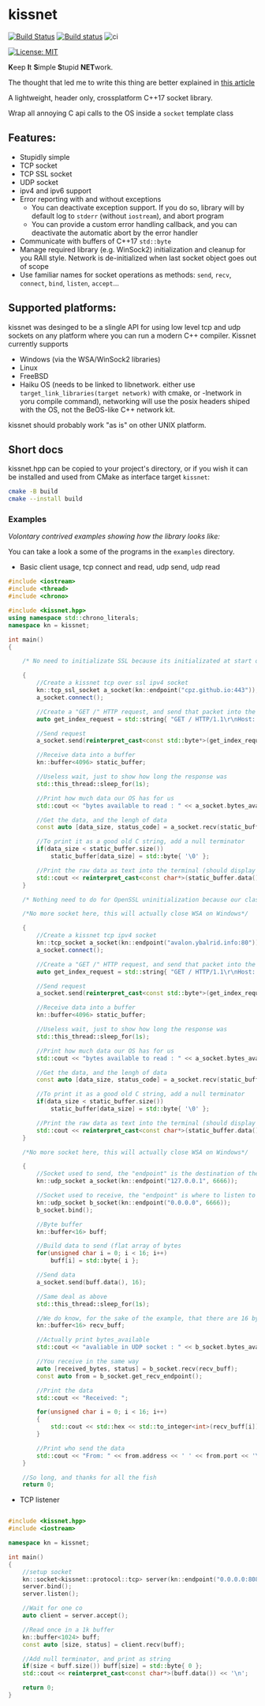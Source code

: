 # kissnet
[![Build Status](https://travis-ci.com/Ybalrid/kissnet.svg?branch=master)](https://travis-ci.com/Ybalrid/kissnet)
[![Build status](https://ci.appveyor.com/api/projects/status/rcay95ld21m7o8sv/branch/master?svg=true)](https://ci.appveyor.com/project/Ybalrid/kissnet/branch/master)
![ci](https://github.com/Ybalrid/kissnet/workflows/ci/badge.svg)
<!-- TODO, check the new GitHub code scanning, maybe?
[![Total alerts](https://img.shields.io/lgtm/alerts/g/Ybalrid/kissnet.svg?logo=lgtm&logoWidth=18)](https://lgtm.com/projects/g/Ybalrid/kissnet/alerts/)
[![Language grade: C/C++](https://img.shields.io/lgtm/grade/cpp/g/Ybalrid/kissnet.svg?logo=lgtm&logoWidth=18)](https://lgtm.com/projects/g/Ybalrid/kissnet/context:cpp)
-->
[![License: MIT](https://img.shields.io/badge/License-MIT-yellow.svg)](https://opensource.org/licenses/MIT)

**K**eep **I**t **S**imple **S**tupid **NET**work.

The thought that led me to write this thing are better explained in [this article](https://ybalrid.info/2018/12/no-nonsense-networking-for-c-introducing-kissnet-a-k-i-s-s-socket-library/)

A lightweight, header only, crossplatform C++17 socket library.

Wrap all annoying C api calls to the OS inside a `socket` template class

## Features:

* Stupidly simple
* TCP socket
* TCP SSL socket
* UDP socket
* ipv4 and ipv6 support
* Error reporting with and without exceptions
  * You can deactivate exception support. If you do so, library will by default log to `stderr` (without `iostream`), and abort program
  * You can provide a custom error handling callback, and you can deactivate the automatic abort by the error handler
* Communicate with buffers of C++17 `std::byte`
* Manage required library (e.g. WinSock2) initialization and cleanup for you RAII style. Network is de-initialized when last socket object goes out of scope
* Use familiar names for socket operations as methods: `send`, `recv`, `connect`, `bind`, `listen`, `accept`...

## Supported platforms:

kissnet was desinged to be a slingle API for using low level tcp and udp sockets on any platform where you can run a  modern C++ compiler. Kissnet currently supports

- Windows (via the WSA/WinSock2 libraries)
- Linux
- FreeBSD
- Haiku OS (needs to be linked to libnetwork. either use `target_link_libraries(target network)` with cmake, or -lnetwork in yoru compile command), networking will use the posix headers shiped with the OS, not the BeOS-like C++ network kit.

kissnet should probably work "as is" on other UNIX platform.

## Short docs

kissnet.hpp can be copied to your project's directory, or if you wish it can be installed and used from CMake as interface target `kissnet`:

```sh
cmake -B build
cmake --install build
```

### Examples

*Volontary contrived examples showing how the library looks like:*

You can take a look a some of the programs in the `examples` directory.

 * Basic client usage, tcp connect and read, udp send, udp read

```cpp
#include <iostream>
#include <thread>
#include <chrono>

#include <kissnet.hpp>
using namespace std::chrono_literals;
namespace kn = kissnet;

int main()
{

    /* No need to initializate SSL because its initializated at start of program if KISSNET_USE_OPENSSL is used. */

	{
		//Create a kissnet tcp over ssl ipv4 socket
		kn::tcp_ssl_socket a_socket(kn::endpoint("cpz.github.io:443"));
		a_socket.connect();

		//Create a "GET /" HTTP request, and send that packet into the socket
		auto get_index_request = std::string{ "GET / HTTP/1.1\r\nHost: cpz.github.io\r\n\r\n" };

		//Send request
		a_socket.send(reinterpret_cast<const std::byte*>(get_index_request.c_str()), get_index_request.size());

		//Receive data into a buffer
		kn::buffer<4096> static_buffer;

		//Useless wait, just to show how long the response was
		std::this_thread::sleep_for(1s);

		//Print how much data our OS has for us
		std::cout << "bytes available to read : " << a_socket.bytes_available() << '\n';

		//Get the data, and the lengh of data
		const auto [data_size, status_code] = a_socket.recv(static_buffer);

		//To print it as a good old C string, add a null terminator
		if(data_size < static_buffer.size())
			static_buffer[data_size] = std::byte{ '\0' };

		//Print the raw data as text into the terminal (should display html/css code here)
		std::cout << reinterpret_cast<const char*>(static_buffer.data()) << '\n';
	}

	/* Nothing need to do for OpenSSL uninitialization because our class will do everything by himself. */

	/*No more socket here, this will actually close WSA on Windows*/

	{
		//Create a kissnet tcp ipv4 socket
		kn::tcp_socket a_socket(kn::endpoint("avalon.ybalrid.info:80"));
		a_socket.connect();

		//Create a "GET /" HTTP request, and send that packet into the socket
		auto get_index_request = std::string{ "GET / HTTP/1.1\r\nHost: avalon.ybalird.info\r\n\r\n" };

		//Send request
		a_socket.send(reinterpret_cast<const std::byte*>(get_index_request.c_str()), get_index_request.size());

		//Receive data into a buffer
		kn::buffer<4096> static_buffer;

		//Useless wait, just to show how long the response was
		std::this_thread::sleep_for(1s);

		//Print how much data our OS has for us
		std::cout << "bytes available to read : " << a_socket.bytes_available() << '\n';

		//Get the data, and the lengh of data
		const auto [data_size, status_code] = a_socket.recv(static_buffer);

		//To print it as a good old C string, add a null terminator
		if(data_size < static_buffer.size())
			static_buffer[data_size] = std::byte{ '\0' };

		//Print the raw data as text into the terminal (should display html/css code here)
		std::cout << reinterpret_cast<const char*>(static_buffer.data()) << '\n';
	}

	/*No more socket here, this will actually close WSA on Windows*/

	{
		//Socket used to send, the "endpoint" is the destination of the data
		kn::udp_socket a_socket(kn::endpoint("127.0.0.1", 6666));

		//Socket used to receive, the "endpoint" is where to listen to data
		kn::udp_socket b_socket(kn::endpoint("0.0.0.0", 6666));
		b_socket.bind();

		//Byte buffer
		kn::buffer<16> buff;

		//Build data to send (flat array of bytes
		for(unsigned char i = 0; i < 16; i++)
			buff[i] = std::byte{ i };

		//Send data
		a_socket.send(buff.data(), 16);

		//Same deal as above
		std::this_thread::sleep_for(1s);

		//We do know, for the sake of the example, that there are 16 bytes to get from the network
		kn::buffer<16> recv_buff;

		//Actually print bytes_available
		std::cout << "avaliable in UDP socket : " << b_socket.bytes_available() << " bytes\n";

		//You receive in the same way
		auto [received_bytes, status] = b_socket.recv(recv_buff);
		const auto from = b_socket.get_recv_endpoint();

		//Print the data
		std::cout << "Received: ";

		for(unsigned char i = 0; i < 16; i++)
		{
			std::cout << std::hex << std::to_integer<int>(recv_buff[i]) << std::dec << ' ';
		}

		//Print who send the data
		std::cout << "From: " << from.address << ' ' << from.port << '\n';
	}

	//So long, and thanks for all the fish
	return 0;

```

 * TCP listener

```cpp

#include <kissnet.hpp>
#include <iostream>

namespace kn = kissnet;

int main()
{
	//setup socket
	kn::socket<kissnet::protocol::tcp> server(kn::endpoint("0.0.0.0:8080"));
	server.bind();
	server.listen();

	//Wait for one co
	auto client = server.accept();

	//Read once in a 1k buffer
	kn::buffer<1024> buff;
	const auto [size, status] = client.recv(buff);

	//Add null terminator, and print as string
	if(size < buff.size()) buff[size] = std::byte{ 0 };
	std::cout << reinterpret_cast<const char*>(buff.data()) << '\n';

	return 0;
}

```
